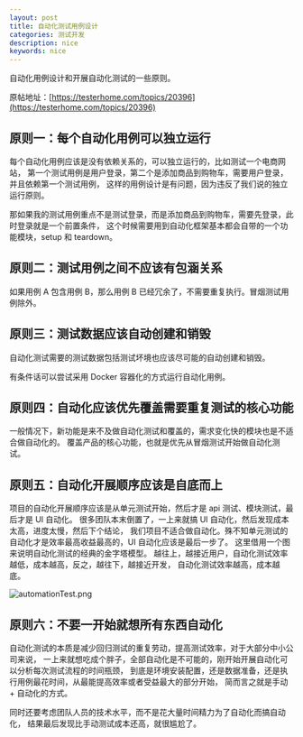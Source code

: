 ```yaml
---
layout: post
title: 自动化测试用例设计
categories: 测试开发
description: nice
keywords: nice
---
```


自动化用例设计和开展自动化测试的一些原则。

原帖地址：[https://testerhome.com/topics/20396](https://testerhome.com/topics/20396)

## 原则一：每个自动化用例可以独立运行

每个自动化用例应该是没有依赖关系的，可以独立运行的，比如测试一个电商网站，
第一个测试用例是用户登录，第二个是添加商品到购物车，需要用户登录，并且依赖第一个测试用例，
这样的用例设计是有问题，因为违反了我们说的独立运行原则。

那如果我的测试用例重点不是测试登录，而是添加商品到购物车，需要先登录，此时登录就是一个前置条件，
这个时候需要用到自动化框架基本都会自带的一个功能模块，setup 和 teardown。

## 原则二：测试用例之间不应该有包涵关系

如果用例 A 包含用例 B，那么用例 B 已经冗余了，不需要重复执行。冒烟测试用例除外。

## 原则三：测试数据应该自动创建和销毁

自动化测试需要的测试数据包括测试坏境也应该尽可能的自动创建和销毁。

有条件话可以尝试采用 Docker 容器化的方式运行自动化用例。

## 原则四：自动化应该优先覆盖需要重复测试的核心功能

一般情况下，新功能是来不及做自动化测试和覆盖的，需求变化快的模块也是不适合做自动化的。
覆盖产品的核心功能，也就是优先从冒烟测试开始做自动化测试。

## 原则五：自动化开展顺序应该是自底而上

项目的自动化开展顺序应该是从单元测试开始，然后才是 api 测试、模块测试，最后才是 UI 自动化。
很多团队本末倒置了，一上来就搞 UI 自动化，然后发现成本太高，进度太慢，然后下个结论，
我们项目不适合做自动化。殊不知单元测试的自动化才是效率最高收益最高的，UI 自动化应该是最后一步了。
这里借用一个图来说明自动化测试的经典的金字塔模型。
越往上，越接近用户，自动化测试效率越低，成本越高，反之，越往下，越接近开发，
自动化测试效率越高，成本越底。

![automationTest.png](https://pic.iask.cn/fimg/147152451114.jpg)

## 原则六：不要一开始就想所有东西自动化

自动化测试的本质是减少回归测试的重复劳动，提高测试效率，对于大部分中小公司来说，
一上来就想吃成个胖子，全部自动化是不可能的，刚开始开展自动化可以分析每次测试流程的时间瓶颈，
到底是环境安装配置，还是数据准备，还是执行用例最花时间，从最能提高效率或者受益最大的部分开始，
简而言之就是手动 + 自动化的方式。

同时还要考虑团队人员的技术水平，而不是花大量时间精力为了自动化而搞自动化，
结果最后发现比手动测试成本还高，就很尴尬了。

